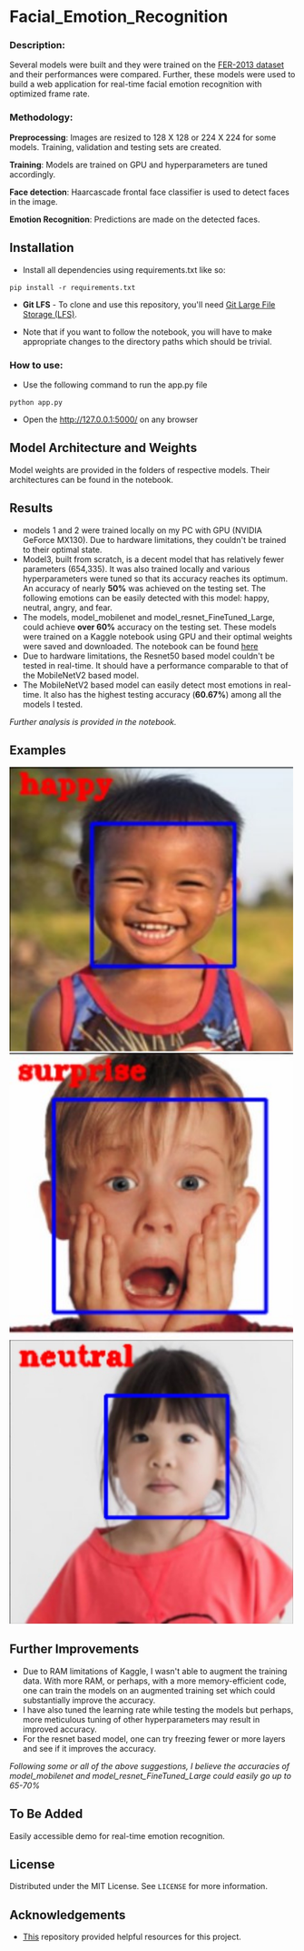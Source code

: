 # Facial_Emotion_Recognition

### Description:
Several models were built and they were trained on the [FER-2013 dataset](https://www.kaggle.com/msambare/fer2013) and their performances were compared. Further, these models were used to build a web application for real-time facial emotion recognition with optimized frame rate.

### Methodology:

**Preprocessing**: Images are resized to 128 X 128 or 224 X 224 for some models. Training, validation and testing sets are created.

**Training**: Models are trained on GPU and hyperparameters are tuned accordingly.

**Face detection**: Haarcascade frontal face classifier is used to detect faces in the image.

**Emotion Recognition**: Predictions are made on the detected faces.

## Installation

* Install all dependencies using requirements.txt like so:

```shell
pip install -r requirements.txt
```  

* **Git LFS** - To clone and use this repository, you'll need [Git Large File Storage (LFS)](https://git-lfs.github.com/).

* Note that if you want to follow the notebook, you will have to make appropriate changes to the directory paths which should be trivial.

### How to use:

* Use the following command to run the app.py file

```shell
python app.py
```  

* Open the http://127.0.0.1:5000/ on any browser

## Model Architecture and Weights
Model weights are provided in the folders of respective models. Their architectures can be found in the notebook.

## Results
* models 1 and 2 were trained locally on my PC with GPU (NVIDIA GeForce MX130). Due to hardware limitations, they couldn't be trained to their optimal state.
* Model3, built from scratch, is a decent model that has relatively fewer parameters (654,335). It was also trained locally and various hyperparameters were tuned so that its accuracy reaches its optimum.
An accuracy of nearly **50%** was achieved on the testing set. The following emotions can be easily detected with this model: happy, neutral, angry, and fear.
* The models, model_mobilenet and model_resnet_FineTuned_Large, could achieve **over 60%** accuracy on the testing set. These models were trained on a Kaggle notebook using GPU and their optimal weights were saved and downloaded.
The notebook can be found [here](https://www.kaggle.com/masterofsnippets/face-emotion-recognition)
* Due to hardware limitations, the Resnet50 based model couldn't be tested in real-time. It should have a performance comparable to that of the MobileNetV2 based model.
* The MobileNetV2 based model can easily detect most emotions in real-time. It also has the highest testing accuracy (**60.67%**) among all the models I tested.

*Further analysis is provided in the notebook.*

## Examples

<p float="left">
  <img src="https://github.com/Mihirsahu2307/Facial_Emotion_Recognition/blob/master/Examples/Happy_Predicted.jpg" width="500" />
  <img src="https://github.com/Mihirsahu2307/Facial_Emotion_Recognition/blob/master/Examples/Surprise_Predicted.jpg" width="500" /> 
  <img src="https://github.com/Mihirsahu2307/Facial_Emotion_Recognition/blob/master/Examples/Neutral_Predicted.jpg" width="500" />
</p>

## Further Improvements
* Due to RAM limitations of Kaggle, I wasn't able to augment the training data. With more RAM, or perhaps, with a more memory-efficient code, one can train the models on an augmented training set which could substantially improve the accuracy.
* I have also tuned the learning rate while testing the models but perhaps, more meticulous tuning of other hyperparameters may result in improved accuracy.
* For the resnet based model, one can try freezing fewer or more layers and see if it improves the accuracy.

*Following some or all of the above suggestions, I believe the accuracies of model_mobilenet and model_resnet_FineTuned_Large could easily go up to 65-70%*

## To Be Added

Easily accessible demo for real-time emotion recognition.

## License

Distributed under the MIT License. See `LICENSE` for more information.

## Acknowledgements
* [This](https://github.com/oarriaga/face_classification) repository provided helpful resources for this project.
